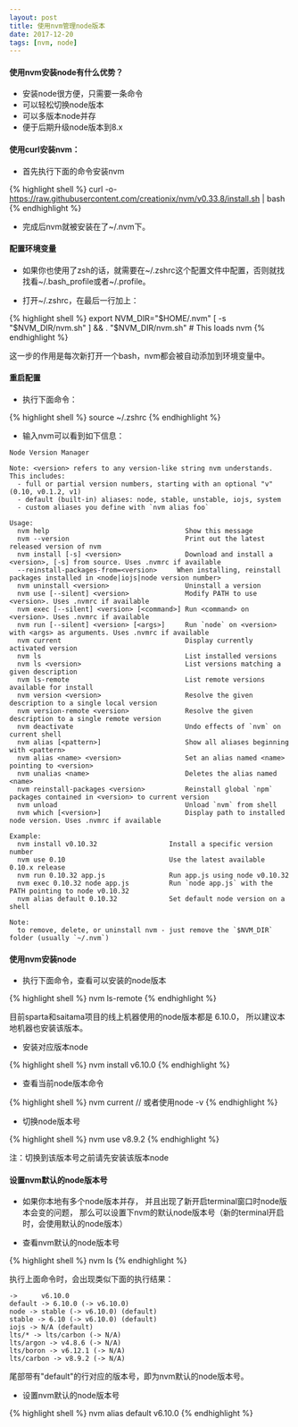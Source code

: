 ```yaml
---
layout: post
title: 使用nvm管理node版本
date: 2017-12-20 
tags: [nvm, node]
---
```



#### 使用nvm安装node有什么优势？
- 安装node很方便，只需要一条命令
- 可以轻松切换node版本
- 可以多版本node并存
- 便于后期升级node版本到8.x

<!-- more -->

#### 使用curl安装nvm：
- 首先执行下面的命令安装nvm

{% highlight shell %}
curl -o- https://raw.githubusercontent.com/creationix/nvm/v0.33.8/install.sh | bash
{% endhighlight %}

- 完成后nvm就被安装在了~/.nvm下。

#### 配置环境变量
- 如果你也使用了zsh的话，就需要在~/.zshrc这个配置文件中配置，否则就找找看~/.bash_profile或者~/.profile。

- 打开~/.zshrc，在最后一行加上：

{% highlight shell %}
export NVM_DIR="$HOME/.nvm"
[ -s "$NVM_DIR/nvm.sh" ] && . "$NVM_DIR/nvm.sh" # This loads nvm
{% endhighlight %}

这一步的作用是每次新打开一个bash，nvm都会被自动添加到环境变量中。


#### 重启配置

- 执行下面命令：

{% highlight shell %}
source ~/.zshrc
{% endhighlight %}

- 输入nvm可以看到如下信息：

```
Node Version Manager

Note: <version> refers to any version-like string nvm understands. This includes:
  - full or partial version numbers, starting with an optional "v" (0.10, v0.1.2, v1)	
  - default (built-in) aliases: node, stable, unstable, iojs, system
  - custom aliases you define with `nvm alias foo`

Usage:
  nvm help                                  Show this message
  nvm --version                             Print out the latest released version of nvm
  nvm install [-s] <version>                Download and install a <version>, [-s] from source. Uses .nvmrc if available
  --reinstall-packages-from=<version>     When installing, reinstall packages installed in <node|iojs|node version number>
  nvm uninstall <version>                   Uninstall a version
  nvm use [--silent] <version>              Modify PATH to use <version>. Uses .nvmrc if available
  nvm exec [--silent] <version> [<command>] Run <command> on <version>. Uses .nvmrc if available
  nvm run [--silent] <version> [<args>]     Run `node` on <version> with <args> as arguments. Uses .nvmrc if available
  nvm current                               Display currently activated version
  nvm ls                                    List installed versions
  nvm ls <version>                          List versions matching a given description
  nvm ls-remote                             List remote versions available for install
  nvm version <version>                     Resolve the given description to a single local version
  nvm version-remote <version>              Resolve the given description to a single remote version
  nvm deactivate                            Undo effects of `nvm` on current shell
  nvm alias [<pattern>]                     Show all aliases beginning with <pattern>
  nvm alias <name> <version>                Set an alias named <name> pointing to <version>
  nvm unalias <name>                        Deletes the alias named <name>
  nvm reinstall-packages <version>          Reinstall global `npm` packages contained in <version> to current version
  nvm unload                                Unload `nvm` from shell
  nvm which [<version>]                     Display path to installed node version. Uses .nvmrc if available

Example:
  nvm install v0.10.32                  Install a specific version number
  nvm use 0.10                          Use the latest available 0.10.x release
  nvm run 0.10.32 app.js                Run app.js using node v0.10.32
  nvm exec 0.10.32 node app.js          Run `node app.js` with the PATH pointing to node v0.10.32
  nvm alias default 0.10.32             Set default node version on a shell

Note:
  to remove, delete, or uninstall nvm - just remove the `$NVM_DIR` folder (usually `~/.nvm`)
```


#### 使用nvm安装node
- 执行下面命令，查看可以安装的node版本

{% highlight shell %}
nvm ls-remote
{% endhighlight %}

目前sparta和saitama项目的线上机器使用的node版本都是 6.10.0， 所以建议本地机器也安装该版本。


- 安装对应版本node

{% highlight shell %}
nvm install v6.10.0
{% endhighlight %}


- 查看当前node版本命令

{% highlight shell %}
nvm current // 或者使用node -v
{% endhighlight %}

- 切换node版本号

{% highlight shell %}
nvm use v8.9.2
{% endhighlight %}

注：切换到该版本号之前请先安装该版本node

#### 设置nvm默认的node版本号
- 如果你本地有多个node版本并存， 并且出现了新开启terminal窗口时node版本会变的问题， 那么可以设置下nvm的默认node版本号（新的terminal开启时，会使用默认的node版本）

- 查看nvm默认的node版本号

{% highlight shell %}
nvm ls
{% endhighlight %}

执行上面命令时，会出现类似下面的执行结果：

```
->      v6.10.0
default -> 6.10.0 (-> v6.10.0)
node -> stable (-> v6.10.0) (default)
stable -> 6.10 (-> v6.10.0) (default)
iojs -> N/A (default)
lts/* -> lts/carbon (-> N/A)
lts/argon -> v4.8.6 (-> N/A)
lts/boron -> v6.12.1 (-> N/A)
lts/carbon -> v8.9.2 (-> N/A)
```

尾部带有"default"的行对应的版本号，即为nvm默认的node版本号。

- 设置nvm默认的node版本号

{% highlight shell %}
nvm alias default v6.10.0
{% endhighlight %}